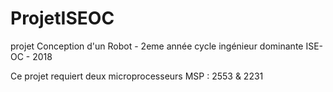 # ProjetISEOC
projet Conception d'un Robot - 2eme année cycle ingénieur dominante ISE-OC - 2018

Ce projet requiert deux microprocesseurs MSP : 2553 & 2231

